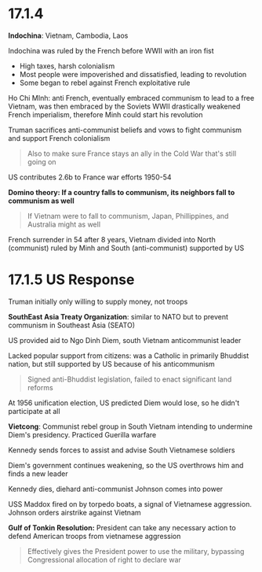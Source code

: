 # 17.1.4

**Indochina**: Vietnam, Cambodia, Laos

Indochina was ruled by the French before WWII with an iron fist
- High taxes, harsh colonialism
- Most people were impoverished and dissatisfied, leading to revolution
- Some began to rebel against French exploitative rule

Ho Chi MInh: anti French, eventually embraced communism to lead to a free Vietnam, was then embraced by the Soviets
WWII drastically weakened French imperialism, therefore Minh could start his revolution

Truman sacrifices anti-communist beliefs and vows to fight communism and support French colonialism

> Also to make sure France stays an ally in the Cold War that's still going on

US contributes 2.6b to France war efforts 1950-54

**Domino theory: If a country falls to communism, its neighbors fall to communism as well**

> If Vietnam were to fall to communism, Japan, Phillippines, and Australia might as well

French surrender in 54 after 8 years, Vietnam divided into North (communist) ruled by Minh and South (anti-communist) supported by US

# 17.1.5 US Response

Truman initially only willing to supply money, not troops

**SouthEast Asia Treaty Organization**: similar to NATO but to prevent communism in Southeast Asia (SEATO)

US provided aid to Ngo Dinh Diem, south Vietnam anticommunist leader

Lacked popular support from citizens: was a Catholic in primarily Bhuddist nation, but still supported by US because of his anticommunism

> Signed anti-Bhuddist legislation, failed to enact significant land reforms

At 1956 unification election, US predicted Diem would lose, so he didn't participate at all

**Vietcong**: Communist rebel group in South Vietnam intending to undermine Diem's presidency. Practiced Guerilla warfare

Kennedy sends forces to assist and advise South Vietnamese soldiers

Diem's government continues weakening, so the US overthrows him and finds a new leader

Kennedy dies, diehard anti-communist Johnson comes into power

USS Maddox fired on by torpedo boats, a signal of Vietnamese aggression. Johnson orders airstrike against Vietnam

**Gulf of Tonkin Resolution:** President can take any necessary action to defend American troops from vietnamese aggression

> Effectively gives the President power to use the military, bypassing Congressional allocation of right to declare war
